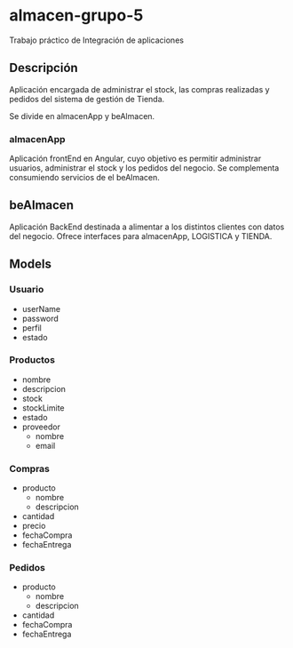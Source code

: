 # almacen-grupo-5
Trabajo práctico de Integración de aplicaciones

## Descripción
Aplicación encargada de administrar el stock, las compras realizadas y pedidos del sistema de gestión de Tienda.

Se divide en almacenApp y beAlmacen.

### almacenApp

Aplicación frontEnd en Angular, cuyo objetivo es permitir administrar usuarios, administrar el stock y los pedidos del negocio. 
Se complementa consumiendo servicios de el beAlmacen.

## beAlmacen

Aplicación BackEnd destinada a alimentar a los distintos clientes con datos del negocio.
Ofrece interfaces para almacenApp, LOGISTICA y TIENDA.


## Models

### Usuario
- userName
- password
- perfil
- estado

### Productos
- nombre
- descripcion
- stock
- stockLimite
- estado
- proveedor
	- nombre
	- email

### Compras
- producto
	- nombre
	- descripcion
- cantidad
- precio
- fechaCompra
- fechaEntrega

### Pedidos
- producto
	- nombre
	- descripcion
- cantidad
- fechaCompra
- fechaEntrega